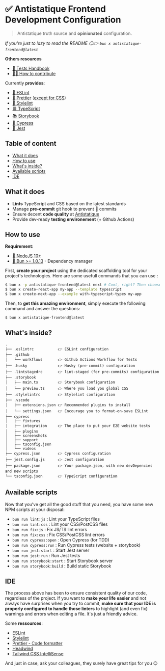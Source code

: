 # ✅ Antistatique Frontend Development Configuration

> Antistatique truth source and **opinionated** configuration.

*If you're just to lazy to read the README  😏👉 `bun x antistatique-frontend@latest`*

**Others resources**
- [📗 Tests Handbook](doc/tests-handbook.md)
- [👨‍💻 How to contribute](CONTRIBUTE.md)

Currently **provides**:
- [🔹 ESLint](https://eslint.org/)
- [🌈 Prettier](https://eslint.org/) ([except for CSS](https://github.com/prettier/prettier/issues/5948))
- [👔 Stylelint](https://stylelint.io/)
- [🟦 TypeScript](https://www.typescriptlang.org/)
- [📚 Storybook](https://storybook.js.org/)
- [🌳 Cypress](https://www.cypress.io/)
- [👞 Jest](https://jestjs.io/)

## Table of content
-  [What it does](#what-it-does)
-  [How to use](#how-to-use)
-  [What's inside?](#whats-inside)
-  [Available scripts](#available-scripts)
-  [IDE](#ide)

## What it does
- **Lints** TypeScript and CSS based on the latest standards
- Manage **pre-commit** git hook to prevent 💩 commits
- Ensure decent **code quality** at [Antistatique](https://antistatique.net/)
- Provide dev-ready **testing environement** (+ Github Actions) 

## How to use

**Requirement**:

- [📗 NodeJS 10+](https://nodejs.org/en/)
- [🥟 Bun >= 1.0.13](https://bun.sh/) - Dependency manager

First, **create your project** using the dedicated scaffolding tool for your project's technologies. Here are some usefull commands that you can use :

```bash
$ bun x -p antistatique-frontend@latest next # Cool, right? Then choose to keep src/_app (as src/app) or src/_pages (as src/pages) depending on your router of choice
$ bun x create-react-app my-app --template typescript
$ bun x create-next-app --example with-typescript-types my-app
```

Then, to **get this amazing environment**, simply execute the following command and answer the questions:

```bash
$ bun x antistatique-frontend@latest
```

## What's inside?

```plain
.
├── .eslintrc           👉 ESLint configuration
├── .github
│   └── workflows       👉 Github Actions Workflow for Tests
├── .husky              👉 Husky (pre-commit) configuration
├── .lintstagedrc       👉 lint-staged (for pre-commits) configuration
├── .storybook 
│   ├── main.ts         👉 Storybook configuration
│   └── preview.ts      👉 Where you load you global CSS
├── .stylelintrc        👉 Stylelint configuration
├── .vscode
│   ├── extensions.json 👉 Recommended plugins to install
│   └── settings.json   👉 Encourage you to format-on-save ESLint
├── cypress
│   ├── fixtures
│   ├── integration     👉 The place to put your E2E website tests
│   ├── plugins
│   ├── screenshots
│   ├── support
│   ├── tsconfig.json
│   └── videos
├── cypress.json        👉 Cypress configuration
├── jest.config.js      👉 Jest configuration
├── package.json        👉 Your package.json, with new devDepencies and new scripts
└── tsconfig.json       👉 TypeScript configuration
```

## Available scripts

Now that you've get all the good stuff that you need, you have some new NPM scripts at your disposal:

- `bun run lint:js` : Lint your TypeScript files
- `bun run lint:css` : Lint your CSS/PostCSS files
- `bun run fix:js` : Fix JS/TS lint errors
- `bun run fix:css` : Fix CSS/PostCSS lint errors
- `bun run cypress:open` :  Open Cypress (for TDD)
- `bun run cypress:run` : Run Cypress tests (website + storybook)
- `bun run jest:start` : Start Jest server
- `bun run jest:run` : Run Jest tests
- `bun run storybook:start` : Start Storybook server
- `bun run storybook:build` : Build static Storybook

## IDE

The process above has been to ensure consistent quality of our code, regardless of the project. If you want to **make your life easier** and not always have surprises when you try to commit, **make sure that your IDE is properly configured to handle those linters** to highlight (and even fix) warnings and errors when editing a file. It's just a friendly advice.

Some **ressources**:
- [ESLint](https://marketplace.visualstudio.com/items?itemName=dbaeumer.vscode-eslint)
- [Stylelint](https://marketplace.visualstudio.com/items?itemName=stylelint.vscode-stylelint)
- [Prettier - Code formatter](https://marketplace.visualstudio.com/items?itemName=esbenp.prettier-vscode)
- [Headwind](https://marketplace.visualstudio.com/items?itemName=heybourn.headwind)
- [Tailwind CSS IntelliSense](https://marketplace.visualstudio.com/items?itemName=bradlc.vscode-tailwindcss)

And just in case, ask your colleagues, they surely have great tips for you 😉

